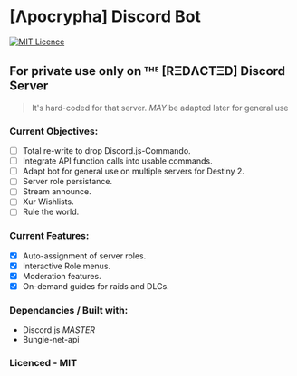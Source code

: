 # [Λpocrypha] Discord Bot
[![MIT Licence](https://badges.frapsoft.com/os/mit/mit.svg?v=103)](https://opensource.org/licenses/mit-license.php)
## For **private use only** on ᵀᴴᴱ [RΞDΛCTΞD] Discord Server
> It's hard-coded for that server. *MAY* be adapted later for general use

### Current Objectives:
- [ ] Total re-write to drop Discord.js-Commando.
- [ ] Integrate API function calls into usable commands.
- [ ] Adapt bot for general use on multiple servers for Destiny 2.
- [ ] Server role persistance.
- [ ] Stream announce.
- [ ] Xur Wishlists.
- [ ] Rule the world.

### Current Features:
- [x] Auto-assignment of server roles.
- [x] Interactive Role menus.
- [x] Moderation features.
- [x] On-demand guides for raids and DLCs.

### Dependancies / Built with:
- Discord.js *MASTER*
- Bungie-net-api

### Licenced - MIT
